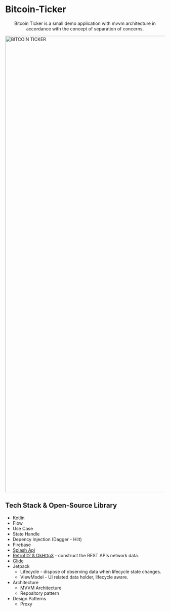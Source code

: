 # Bitcoin-Ticker

<p align="center">
Bitcoin Ticker is a small demo application with mvvm architecture in accordance with the concept of separation of concerns.
</p>

<img width="1440" alt="BITCOIN TICKER" src="https://user-images.githubusercontent.com/45331624/169813625-f0fd68d9-45d6-4d13-b2c1-c459154241e1.png">

## Tech Stack & Open-Source Library
- Kotlin
- Flow
- Use Case
- State Handle
- Depency Injection (Dagger - Hilt)
- Firebase
- [Splash Api](https://developer.android.com/guide/topics/ui/splash-screen)
- [Retrofit2 & OkHttp3](https://github.com/square/retrofit) - construct the REST APIs network data.
- [Glide](https://github.com/bumptech/glide)
- Jetpack
  - Lifecycle - dispose of observing data when lifecycle state changes.
  - ViewModel - UI related data holder, lifecycle aware.
- Architecture
  -  MVVM Architecture
  -  Repository pattern
- Design Patterns
  -  Proxy

  
